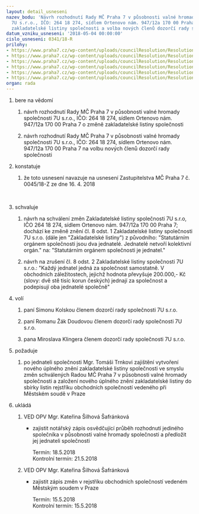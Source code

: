 ```yaml
---
layout: detail_usneseni
nazev_bodu: 'Návrh rozhodnutí Rady MČ Praha 7 v působnosti valné hromady společnosti
  7U s.r.o., IČO: 264 18 274, sídlem Ortenovo nám. 947/12a 170 00 Praha 7 o změně
  zakladatelské listiny společnosti a volba nových členů dozorčí rady společnosti'
datum_vzniku_usneseni: '2018-05-04 00:00:00'
cislo_usneseni: 0341/18-R
prilohy:
- https://www.praha7.cz/wp-content/uploads/councilResolution/Resolutions/29898/export/Duvodova_zprava_RMC~351925.docx
- https://www.praha7.cz/wp-content/uploads/councilResolution/Resolutions/29898/export/usnesenizastupitelstva~351924.pdf
- https://www.praha7.cz/wp-content/uploads/councilResolution/Resolutions/29898/export/P3_Puvoddni_7u_zakladatelska_listina_27_9_2017~351923.pdf
- https://www.praha7.cz/wp-content/uploads/councilResolution/Resolutions/29898/export/20180403_Sedma_ubytovaci_zakladatelska_listina_19_5_2017_nove_zneni_final~351922.doc
- https://www.praha7.cz/wp-content/uploads/councilResolution/Resolutions/29898/export/Usneseni_RMC_0249_18R~351920.pdf
- https://www.praha7.cz/wp-content/uploads/councilResolution/Resolutions/29898/export/export~352571.pdf
organ: rada
---
```

<ol class="urzList_view" id="urzList">

<li class="urzClass1" id=""><span name="1">bere na vědomí</span> 
<ol class="urzOlClass decimal " id="">
<li class="urzClass2" style="TEXT-ALIGN: left" id=""><span><p>návrh rozhodnutí Rady MČ Praha 7 v působnosti valné hromady společnosti 7U s.r.o., IČO: 264 18 274, sídlem Ortenovo nám. 947/12a 170 00 Praha 7 o změně zakladatelské listiny společnosti <br></p></span></li>
<li class="urzClass2" style="TEXT-ALIGN: left" id=""><span><p>návrh rozhodnutí Rady MČ Praha 7 v působnosti valné hromady společnosti 7U s.r.o., IČO: 264 18 274, sídlem Ortenovo nám. 947/12a 170 00 Praha 7 na volbu nových členů dozorčí rady společnosti</p></span></li></ol></li>
<li class="urzClass1" id=""><span name="6">konstatuje</span> 
<ol class="urzOlClass decimal " id="">
<li class="urzClass2" style="TEXT-ALIGN: left" id=""><span><p>že toto usnesení navazuje na usnesení Zastupitelstva MČ Praha 7 č. 0045/18-Z ze dne 16. 4. 2018<br></p><p><br></p></span></li>
</ol></li><li class="urzClass1" id=""><span name="24">schvaluje</span> 
<ol class="urzOlClass decimal " id="">
<li class="urzClass2" style="TEXT-ALIGN: left" id=""><span><p>návrh na schválení změn Zakladatelské listiny společnosti 7U s.r.o, IČO 264 18 274, sídlem Ortenovo nám. 947/12a 170 00 Praha 7; dochází ke změně znění čl. 8 odst. 1 Zakladatelské listiny společnosti 7U s.r.o. (dále jen "Zakladatelské listiny") z původního: "Statutárním orgánem společnosti jsou dva jednatelé. Jednatelé netvoří kolektivní orgán." na: "Statutárním orgánem společnosti je jednatel."</p></span></li><li class="urzClass2" id="" style="text-align: left;"><span><p>návrh na zrušení čl. 8 odst. 2 Zakladatelské listiny společnosti 7U s.r.o.: "Každý jednatel jedná za společnost samostatně. V obchodních záležitostech, jejichž hodnota převyšuje 200.000,- Kč (slovy: dvě stě tisíc korun českých) jednají za společnost a podepisují oba jednatelé společně"</p></span></li></ol></li>
<li class="urzClass1" id=""><span name="34">volí</span><ol class="urzOlClass decimal "><li class="urzClass2" id="" style="text-align: left;"><span><p>paní Simonu Kolskou členem dozorčí rady společnosti 7U s.r.o.</p></span></li><li class="urzClass2" id="" style="text-align: left;"><span><p>paní Romanu Žák Doudovou členem dozorčí rady společnosti 7U s.r.o.</p></span></li><li class="urzClass2" id="" style="text-align: left;"><span><p>pana Miroslava Klingera členem dozorčí rady společnosti 7U s.r.o.</p></span></li></ol></li><li class="urzClass1" id=""><span name="62">požaduje</span><ol class="urzOlClass decimal "><li class="urzClass2" id="" style="text-align: left;"><span><p>po jednateli společnosti Mgr. Tomáši Trnkovi zajištění vytvoření nového úplného znění zakladatelské listiny společnosti ve smyslu změn schválených Radou MČ Praha 7 v působnosti valné hromady společnosti a založení nového úplného znění zakladatelské listiny do sbírky listin rejstříku obchodních společností vedeného při Městském soudě v Praze &nbsp;&nbsp; <br></p></span></li></ol></li><li class="urzClass1" id="urzUkoly"><span name="1">ukládá</span><ol class="urzOlClass"><li class="urzClass2"><span><p>VED OPV Mgr. Kateřina Šilhová Šafránková</p></span><ul class="urzUlClass"><li class="urzClass3"><span><p>zajistit notářský zápis osvědčující průběh rozhodnutí jediného společníka v působnosti valné hromady společnosti a předložit jej jednateli společnosti</p></span><span class="urzUkolTermin">  Termín:&nbsp;18.5.2018</span><div class="urzUkolTermin">  Kontrolní termín:&nbsp;21.5.2018</div></li></ul></li><li class="urzClass2"><span><p>VED OPV Mgr. Kateřina Šilhová Šafránková</p></span><ul class="urzUlClass"><li class="urzClass3"><span><p>zajistit zápis změn v rejstříku obchodních společností vedeném Městským soudem v Praze</p></span><span class="urzUkolTermin">  Termín:&nbsp;15.5.2018</span><div class="urzUkolTermin">  Kontrolní termín:&nbsp;15.5.2018</div></li></ul></li></ol></li></ol>